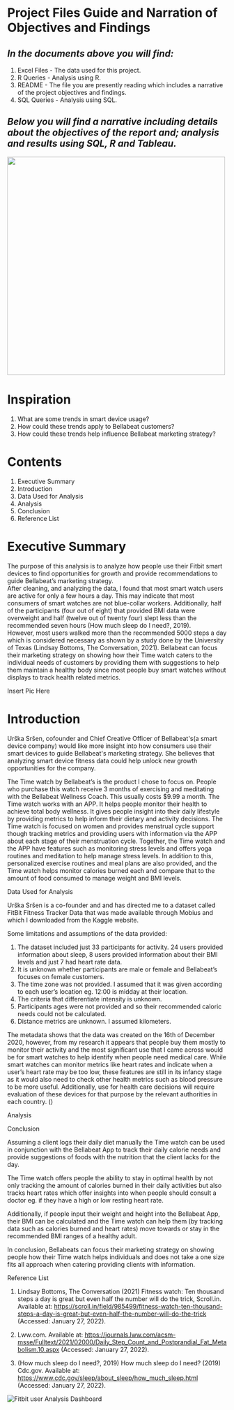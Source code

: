# Project Files Guide and Narration of Objectives and Findings
## *In the documents above you will find:*
1. Excel Files - The data used for this project. 
2. R Queries - Analysis using R.
3. README - The file you are presently reading which includes a narrative of the project objectives and findings.
4. SQL Queries - Analysis using SQL. 

## *Below you will find a narrative including details about the objectives of the report and; analysis and results using SQL, R and Tableau.*



<img src="https://user-images.githubusercontent.com/91411766/151370034-ea4340e1-0844-4dee-bbdc-c9c3fc2aeb24.JPG" width="500" height="500">


# Inspiration
1.	What are some trends in smart device usage?
2.	How could these trends apply to Bellabeat customers?
3.	How could these trends help influence Bellabeat marketing strategy?

# Contents
1.	Executive Summary
2.	Introduction
3.	Data Used for Analysis
4.	Analysis
5.	Conclusion
6.	Reference List

# Executive Summary
The purpose of this analysis is to analyze how people use their Fitbit smart devices to find opportunities for growth and provide recommendations to guide Bellabeat’s marketing strategy.  
After cleaning, and analyzing the data, I found that most smart watch users are active for only a few hours a day. This may indicate that most consumers of smart watches are not blue-collar workers. 
Additionally, half of the participants (four out of eight) that provided BMI data were overweight and half (twelve out of twenty four) slept less than the recommended seven hours (How much sleep do I need?, 2019).  
However, most users walked more than the recommended 5000 steps a day which is considered necessary as shown by a study done by the University of Texas (Lindsay Bottoms, The Conversation, 2021). 
Bellabeat can focus their marketing strategy on showing how their Time watch caters to the individual needs of customers by providing them with suggestions to help them maintain a healthy body since most people buy smart watches without displays to track health related metrics.  

Insert Pic Here

   
# Introduction

Urška Sršen, cofounder and Chief Creative Officer of Bellabeat's(a smart device company)  would like more insight into how consumers use their smart devices to guide Bellabeat's marketing strategy. She believes that analyzing smart device fitness data could help unlock new growth opportunities for the company. 

The Time watch by Bellabeat’s is the product I chose to focus on. People who purchase this watch receive 3 months of exercising and meditating with the Bellabeat Wellness Coach. This usually costs $9.99 a month. The Time watch works with an APP. It helps people monitor their health to achieve total body wellness. 
It gives people insight into their daily lifestyle by providing metrics to help inform their dietary and activity decisions. 
The Time watch is focused on women and provides menstrual cycle support though tracking metrics and providing users with information via the APP about each stage of their menstruation cycle. 
Together, the Time watch and the APP have features such as monitoring stress levels and offers yoga routines and meditation to help manage stress levels. 
In addition to this, personalized exercise routines and meal plans are also provided, and the Time watch helps monitor calories burned each and compare that to the amount of food consumed to manage weight and BMI levels. 


Data Used for Analysis

Urška Sršen is a co-founder and and has directed me to a dataset called FitBit Fitness Tracker Data that was made available through Mobius and which I downloaded from the Kaggle website.

Some limitations and assumptions of the data provided:

1.	The dataset included just 33 participants for activity. 24 users provided information about sleep, 8 users provided information about their BMI levels and just 7 had heart rate data. 
2.	It is unknown whether participants are male or female and Bellabeat’s focuses on female customers. 
3.	The time zone was not provided. I assumed that it was given according to each user’s location eg. 12:00 is midday at their location. 
4.	The criteria that differentiate intensity is unknown. 
5.	Participants ages were not provided and so their recommended caloric needs could not be calculated. 
6.	Distance metrics are unknown. I assumed kilometers. 

The metadata shows that the data was created on the 16th of December 2020, however, from my research it appears that people buy them mostly to monitor their activity and the most significant use that I came across would be for smart watches to help identify when people need medical care. While smart watches can monitor metrics like heart rates and indicate when a user’s heart rate may be too low, these features are still in its infancy stage as it would also need to check other health metrics such as blood pressure to be more useful. Additionally, use for health care decisions will require evaluation of these devices for that purpose by the relevant authorities in each country. ()


Analysis















Conclusion

Assuming a client logs their daily diet manually the Time watch can be used in conjunction with the Bellabeat App to track their daily calorie needs and provide suggestions of foods with the nutrition that the client lacks for the day. 

The Time watch offers people the ability to stay in optimal health by not only tracking the amount of calories burned in their daily activities but also tracks heart rates which offer insights into when people should consult a doctor eg. if they have a high or low resting heart rate.

Additionally, if people input their weight and height into the Bellabeat App, their BMI can be calculated and the Time watch can help them (by tracking data such as calories burned and heart rates) move towards or stay in the recommended BMI ranges of a healthy adult. 

In conclusion, Bellabeats can focus their marketing strategy on showing people how their Time watch helps individuals and does not take a one size fits all approach when catering providing clients with information.






Reference List

1.	Lindsay Bottoms, The Conversation (2021) Fitness watch: Ten thousand steps a day is great but even half the number will do the trick, Scroll.in. Available at: https://scroll.in/field/985499/fitness-watch-ten-thousand-steps-a-day-is-great-but-even-half-the-number-will-do-the-trick (Accessed: January 27, 2022).

2.	Lww.com. Available at: https://journals.lww.com/acsm-msse/Fulltext/2021/02000/Daily_Step_Count_and_Postprandial_Fat_Metabolism.10.aspx (Accessed: January 27, 2022).

3.	(How much sleep do I need?, 2019)
How much sleep do I need? (2019) Cdc.gov. Available at: https://www.cdc.gov/sleep/about_sleep/how_much_sleep.html (Accessed: January 27, 2022).





![Fitbit user Analysis Dashboard](https://user-images.githubusercontent.com/91411766/151371093-6e420d62-7a6e-4e3a-85e2-8b3277967218.JPG)



